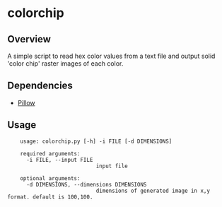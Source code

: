# colorchip
## Overview
A simple script to read hex color values from a text file and output solid 'color chip' raster images of each color.
## Dependencies
- [Pillow](https://github.com/python-pillow/Pillow "Pillow")
## Usage
```shell
    usage: colorchip.py [-h] -i FILE [-d DIMENSIONS]
    
    required arguments:
      -i FILE, --input FILE
                            input file
    
    optional arguments:
      -d DIMENSIONS, --dimensions DIMENSIONS
                            dimensions of generated image in x,y format. default is 100,100.
```

